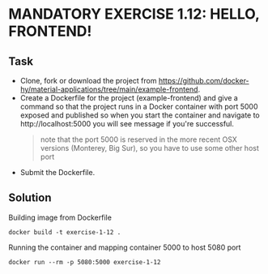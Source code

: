 # MANDATORY EXERCISE 1.12: HELLO, FRONTEND!
## Task
- Clone, fork or download the project from https://github.com/docker-hy/material-applications/tree/main/example-frontend.
- Create a Dockerfile for the project (example-frontend) and give a command so that the project runs in a Docker container with port 5000 exposed and published so when you start the container and navigate to http://localhost:5000 you will see message if you're successful.
  > note that the port 5000 is reserved in the more recent OSX versions (Monterey, Big Sur), so you have to use some other host port
- Submit the Dockerfile.

## Solution
Building image from Dockerfile
```
docker build -t exercise-1-12 .
```
Running the container and mapping container 5000 to host 5080 port
```
docker run --rm -p 5080:5000 exercise-1-12
```